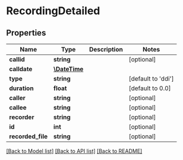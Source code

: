 # RecordingDetailed

## Properties
Name | Type | Description | Notes
------------ | ------------- | ------------- | -------------
**callid** | **string** |  | [optional] 
**calldate** | [**\DateTime**](\DateTime.md) |  | 
**type** | **string** |  | [default to 'ddi']
**duration** | **float** |  | [default to 0.0]
**caller** | **string** |  | [optional] 
**callee** | **string** |  | [optional] 
**recorder** | **string** |  | [optional] 
**id** | **int** |  | [optional] 
**recorded_file** | **string** |  | [optional] 

[[Back to Model list]](../README.md#documentation-for-models) [[Back to API list]](../README.md#documentation-for-api-endpoints) [[Back to README]](../README.md)


